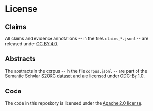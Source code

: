 # License

## Claims

All claims and evidence annotations -- in the files `claims_*.jsonl` -- are released under [CC BY 4.0](https://creativecommons.org/licenses/by/4.0/).

## Abstracts

The abstracts in the corpus -- in the file `corpus.jsonl` -- are part of the Semantic Scholar [S2ORC dataset](https://github.com/allenai/s2orc) and are licensed under [ODC-By 1.0](https://opendatacommons.org/licenses/by/1-0/).


## Code

The code in this repository is licensed under the [Apache 2.0 license](https://www.apache.org/licenses/LICENSE-2.0).
